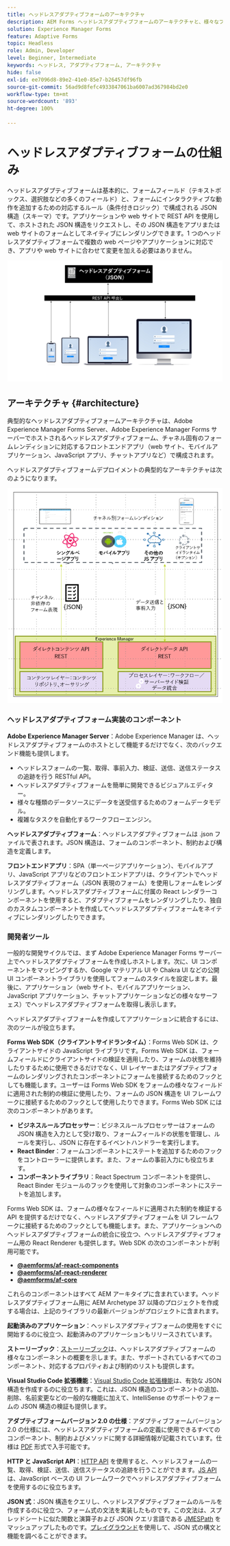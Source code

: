 ```yaml
---
title: ヘッドレスアダプティブフォームのアーキテクチャ
description: AEM Forms ヘッドレスアダプティブフォームのアーキテクチャと、様々なプラットフォーム向けのフォームを迅速に作成するうえでこのアーキテクチャがどう役に立つかを説明します。この記事では、ヘッドレスアダプティブフォームの仕組みと、ヘッドレスアダプティブフォームを様々なアプリケーションと統合してフォーム作成プロセスを簡素化する方法について説明します。
solution: Experience Manager Forms
feature: Adaptive Forms
topic: Headless
role: Admin, Developer
level: Beginner, Intermediate
keywords: ヘッドレス, アダプティブフォーム, アーキテクチャ
hide: false
exl-id: ee7096d8-89e2-41e0-85e7-b26457df96fb
source-git-commit: 56ad9d8fefc4933847061ba6007ad367984bd2e0
workflow-type: tm+mt
source-wordcount: '893'
ht-degree: 100%

---
```



# ヘッドレスアダプティブフォームの仕組み

ヘッドレスアダプティブフォームは基本的に、フォームフィールド（テキストボックス、選択肢などの多くのフィールド）と、フォームにインタラクティブな動作を追加するための対応するルール（条件付きロジック）で構成される JSON 構造（スキーマ）です。アプリケーションや web サイトで REST API を使用して、ホストされた JSON 構造をリクエストし、その JSON 構造をアプリまたは web サイトのフォームとしてネイティブにレンダリングできます。1 つのヘッドレスアダプティブフォームで複数の web ページやアプリケーションに対応でき、アプリや web サイトに合わせて変更を加える必要はありません。

![ヘッドレスアダプティブフォームの仕組み](/help/assets/how-headless-adaprive-forms-work.png)

## アーキテクチャ {#architecture}

典型的なヘッドレスアダプティブフォームアーキテクチャは、Adobe Experience Manager Forms Server、Adobe Experience Manager Forms サーバーでホストされるヘッドレスアダプティブフォーム、チャネル固有のフォームレンディションに対応するフロントエンドアプリ（web サイト、モバイルアプリケーション、JavaScript アプリ、チャットアプリなど）で構成されます。

ヘッドレスアダプティブフォームデプロイメントの典型的なアーキテクチャは次のようになります。

![アーキテクチャ](/help/assets/headless-af-architecture.png)

<!-- 

You can use the React renderer component shipped with Headless adaptive forms to render an Adaptive Form or build your own custom component to natively render a Headless Form in a website or an application or use any UI framework or programming language to build your own components to render your forms.

A typical Headless adaptive forms architecture constitutes an Adobe Experience Manager Server, JSON structure of forms, various frontend apps for channel-specific form renditions.

![Architecture](/help/assets/headless-af-architecture.png) -->

### ヘッドレスアダプティブフォーム実装のコンポーネント

**Adobe Experience Manager Server**：Adobe Experience Manager は、ヘッドレスアダプティブフォームのホストとして機能するだけでなく、次のバックエンド機能も提供します。

* ヘッドレスフォームの一覧、取得、事前入力、検証、送信、送信ステータスの追跡を行う RESTful API。
* ヘッドレスアダプティブフォームを簡単に開発できるビジュアルエディター。
* 様々な種類のデータソースにデータを送受信するためのフォームデータモデル。
* 複雑なタスクを自動化するワークフローエンジン。

**ヘッドレスアダプティブフォーム**：ヘッドレスアダプティブフォームは .json ファイルで表されます。JSON 構造は、フォームのコンポーネント、制約および構造を定義します。

**フロントエンドアプリ**：SPA（単一ページアプリケーション）、モバイルアプリ、JavaScript アプリなどのフロントエンドアプリは、クライアントでヘッドレスアダプティブフォーム（JSON 表現のフォーム）を使用しフォームをレンダリングします。ヘッドレスアダプティブフォームに付属の React レンダラーコンポーネントを使用すると、アダプティブフォームをレンダリングしたり、独自のカスタムコンポーネントを作成してヘッドレスアダプティブフォームをネイティブにレンダリングしたりできます。

<!-- ### Understanding Headless adaptive forms definition -->



### 開発者ツール

一般的な開発サイクルでは、まず Adobe Experience Manager Forms サーバー上でヘッドレスアダプティブフォームを作成しホストします。次に、UI コンポーネントをマッピングするか、Google マテリアル UI や Chakra UI などの公開 UI コンポーネントライブラリを使用してフォームのスタイルを設定します。最後に、アプリケーション（web サイト、モバイルアプリケーション、JavaScript アプリケーション、チャットアプリケーションなどの様々なサーフェス）でヘッドレスアダプティブフォームを取得し表示します。

ヘッドレスアダプティブフォームを作成してアプリケーションに統合するには、次のツールが役立ちます。

**Forms Web SDK（クライアントサイドランタイム）**：Forms Web SDK は、クライアントサイドの JavaScript ライブラリです。Forms Web SDK は、フォームフィールドにクライアントサイドの検証を適用したり、フォームの状態を維持したりするために使用できるだけでなく、UI レイヤーまたはアダプティブフォームのレンダリングされたコンポーネントにフォームを接続するためのフックとしても機能します。ユーザーは Forms Web SDK をフォームの様々なフィールドに適用された制約の検証に使用したり、フォームの JSON 構造を UI フレームワークに接続するためのフックとして使用したりできます。Forms Web SDK には次のコンポーネントがあります。

* **ビジネスルールプロセッサー**：ビジネスルールプロセッサーはフォームの JSON 構造を入力として受け取り、フォームフィールドの状態を管理し、ルールを実行し、JSON に存在するイベントハンドラーを実行します。
* **React Binder**：フォームコンポーネントにステートを追加するためのフックをコントローラーに提供します。また、フォームの事前入力にも役立ちます。
* **コンポーネントライブラリ**：React Spectrum コンポーネントを提供し、React Binder モジュールのフックを使用して対象のコンポーネントにステートを追加します。

Forms Web SDK は、フォームの様々なフィールドに適用された制約を検証する API を提供するだけでなく、ヘッドレスアダプティブフォームを UI フレームワークに接続するためのフックとしても機能します。また、アプリケーションへのヘッドレスアダプティブフォームの統合に役立つ、ヘッドレスアダプティブフォーム用の React Renderer も提供します。Web SDK の次のコンポーネントが利用可能です。

* **[@aemforms/af-react-components](https://www.npmjs.com/package/@aemforms/af-react-components)**
* **[@aemforms/af-react-renderer](https://www.npmjs.com/package/@aemforms/af-react-renderer)**
* **[@aemforms/af-core](https://www.npmjs.com/package/@aemforms/af-core)**

これらのコンポーネントはすべて AEM アーキタイプに含まれています。ヘッドレスアダプティブフォーム用に AEM Archetype 37 以降のプロジェクトを作成する場合は、上記のライブラリの最新バージョンがプロジェクトに含まれます。

**起動済みのアプリケーション**：ヘッドレスアダプティブフォームの使用をすぐに開始するのに役立つ、起動済みのアプリケーションもリリースされています。

<!-- **View Library (UI Layer)**: A custom form application built in a front-end language. You can use react, Angular, Flutter, NPM, Vue.js, Ionic, BootStrap, or any other language to built front end. You can also use the Headless adaptive forms Super Component, provided out-of-the-box, inside a react application to render a Headless adaptive form. Headless adaptive forms super component makes use of OOTB react spectrum -based form components to render the Headless adaptive form. 

Core-Components: It enables use to render an Adaptive Form using JSON structure. It uses rule grammar to help create dynamic field interactions. The rule grammar is based on [JSON formula](http://github.com/adobe/json-formula/). You can develop your own renderer or embed the React based Adaptive Forms renderer, provided OOTB, in your front-end app to render the form. -->

**ストーリーブック**：[ストーリーブック](https://opensource.adobe.com/aem-forms-af-runtime/storybook/)は、ヘッドレスアダプティブフォームの様々なコンポーネントの概要を示します。また、サポートされているすべてのコンポーネント、対応するプロパティおよび制約のリストも提供します。

**Visual Studio Code 拡張機能**：[Visual Studio Code 拡張機能](visual-studio-code-extension-for-headless-adaptive-forms.md)は、有効な JSON 構造を作成するのに役立ちます。これは、JSON 構造のコンポーネントの追加、削除、名前変更などの一般的な機能に加えて、IntelliSense のサポートやフォームの JSON 構造の検証も提供します。

**アダプティブフォームバージョン 2.0 の仕様**：アダプティブフォームバージョン 2.0 の仕様には、ヘッドレスアダプティブフォームの定義に使用できるすべてのコンポーネント、制約およびメソッドに関する詳細情報が記載されています。仕様は [PDF](/help/assets/Headless-Adaptive-Form-Specification.pdf) 形式で入手可能です。

**HTTP と JavaScript API**：[HTTP API](https://opensource.adobe.com/aem-forms-af-runtime/api/) を使用すると、ヘッドレスフォームの一覧、取得、検証、送信、送信ステータスの追跡を行うことができます。[JS API](https://opensource.adobe.com/aem-forms-af-runtime/jsdocs/) は、JavaScript ベースの UI フレームワークでヘッドレスアダプティブフォームを使用するのに役立ちます。

**JSON 式**：JSON 構造をクエリし、ヘッドレスアダプティブフォームのルールを作成するのに役立つ、フォーム式の文法を実装したものです。この文法は、スプレッドシートに似た関数と演算子および JSON クエリ言語である [JMESPath](https://jmespath.org/) をマッシュアップしたものです。[プレイグラウンド](https://opensource.adobe.com/json-formula/dist/index.html)を使用して、JSON 式の構文と機能を調べることができます。
